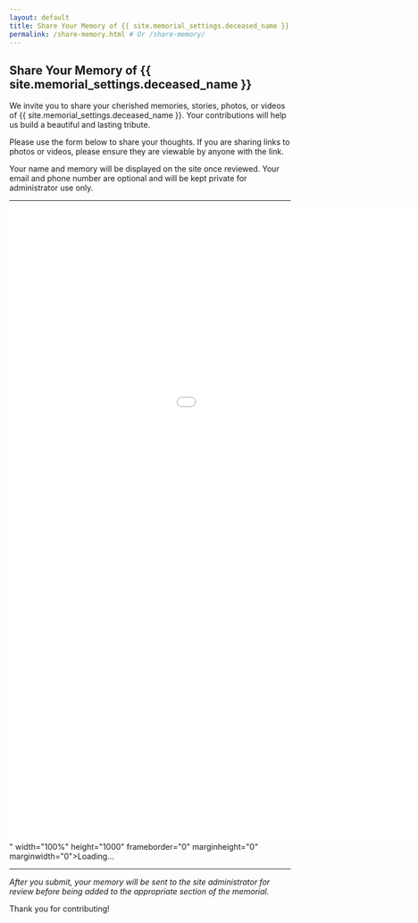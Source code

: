 ```yaml
---
layout: default
title: Share Your Memory of {{ site.memorial_settings.deceased_name }}
permalink: /share-memory.html # Or /share-memory/
---
```


## Share Your Memory of {{ site.memorial_settings.deceased_name }}

We invite you to share your cherished memories, stories, photos, or videos of {{ site.memorial_settings.deceased_name }}. Your contributions will help us build a beautiful and lasting tribute.

Please use the form below to share your thoughts. If you are sharing links to photos or videos, please ensure they are viewable by anyone with the link.

Your name and memory will be displayed on the site once reviewed. Your email and phone number are optional and will be kept private for administrator use only.

---

<div class="google-form-embed">
    <iframe src="<iframe src="https://docs.google.com/forms/d/e/1FAIpQLSe7RV4RYNWQYb5jmqgFrlS0eAxT_7VY-oP6JxAe7pp1z1tbgg/viewform?embedded=true" width="1200" height="1134" frameborder="0" marginheight="0" marginwidth="0">Loading…</iframe>" width="100%" height="1000" frameborder="0" marginheight="0" marginwidth="0">Loading…</iframe>
</div>

---

*After you submit, your memory will be sent to the site administrator for review before being added to the appropriate section of the memorial.*

Thank you for contributing!